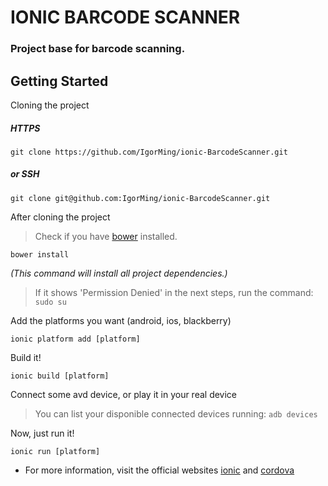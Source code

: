 # IONIC BARCODE SCANNER

### Project base for barcode scanning.

Getting Started
----------------------

Cloning the project
##### HTTPS
```
git clone https://github.com/IgorMing/ionic-BarcodeScanner.git
```
##### or SSH
```
git clone git@github.com:IgorMing/ionic-BarcodeScanner.git
```

After cloning the project
> Check if you have [bower](https://bower.io/#install-bower) installed.

```
bower install
```
*(This command  will install all project dependencies.)*

> If it shows 'Permission Denied' in the next steps, run the command: `sudo su`

Add the platforms you want (android, ios, blackberry)
```
ionic platform add [platform]
```

Build it!
```
ionic build [platform]
```

Connect some avd device, or play it in your real device

> You can list your disponible connected devices running: `adb devices`

Now, just run it!
```
ionic run [platform]
```

* For more information, visit the official websites [ionic](http://ionicframework.com/) and [cordova](https://cordova.apache.org/)
